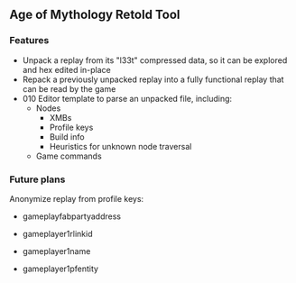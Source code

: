 ## Age of Mythology Retold Tool

### Features

- Unpack a replay from its "l33t" compressed data, so it can be explored and hex edited in-place
- Repack a previously unpacked replay into a fully functional replay that can be read by the game
- 010 Editor template to parse an unpacked file, including:
  - Nodes
    - XMBs
    - Profile keys
    - Build info
    - Heuristics for unknown node traversal
  - Game commands

### Future plans

Anonymize replay from profile keys:

- gameplayfabpartyaddress
- gameplayer1rlinkid
- gameplayer1name

- gameplayer1pfentity